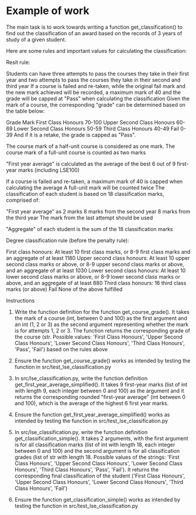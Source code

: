 # Example of work

The main task is to work towards writing a function get_classification() to find out the classification of an award based on the records of 3 years of study of a given student. 

Here are some rules and important values for calculating the classification:

Resit rule:

Students can have three attempts to pass the courses they take in their first year and two attempts to pass the courses they take in their second and third year
If a course is failed and re-taken, while the original fail mark and the new mark achieved will be recorded, a maximum mark of 40 and the grade will be capped at "Pass" when calculating the classification
Given the mark of a course, the corresponding "grade" can be determined based on the table below:

Grade	Mark
First Class Honours	70-100
Upper Second Class Honours	60-69
Lower Second Class Honours	50-59
Third Class Honours	40-49
Fail	0-39
And if it is a retake, the grade is capped as "Pass".

The course mark of a half-unit course is considered as one mark. The course mark of a full-unit course is counted as two marks

"First year average" is calculated as the average of the best 6 out of 9 first-year marks (including LSE100)

If a course is failed and re-taken, a maximum mark of 40 is capped when calculating the average
A full-unit mark will be counted twice
The classification of each student is based on 18 classification marks, comprised of:

"First year average" as 2 marks
8 marks from the second year
8 marks from the third year
The mark from the last attempt should be used

"Aggregate" of each student is the sum of the 18 classification marks

Degree classification rule (before the penalty rule):

First class honours:
At least 10 first class marks, or
8-9 first class marks and an aggregate of at least 1180
Upper second class honours:
At least 10 upper second class marks or above, or
8-9 upper second class marks or above, and an aggregate of at least 1030
Lower second class honours:
At least 10 lower second class marks or above, or
8-9 lower second class marks or above, and an aggregate of at least 880
Third class honours:
16 third class marks (or above)
Fail
None of the above fulfilled

Instructions
1. Write the function definition for the function get_course_grade(). It takes the mark of a course (int, between 0 and 100) as the first argument and an int (1, 2 or 3) as the second argument representing whether the mark is for attempts 1, 2 or 3. The function returns the corresponding grade of the course (str. Possible values: 'First Class Honours', 'Upper Second Class Honours', 'Lower Second Class Honours', 'Third Class Honours', 'Pass', 'Fail') based on the rules above

2. Ensure the function get_course_grade() works as intended by testing the function in src/test_lse_classification.py

3. In src/lse_classification.py, write the function definition get_first_year_average_simplified(). It takes 9 first-year marks (list of int with length 9, each integer between 0 and 100) as the argument and it returns the corresponding rounded "first-year average" (int between 0 and 100), which is the average of the highest 6 first year marks.

4. Ensure the function get_first_year_average_simplified() works as intended by testing the function in src/test_lse_classification.py

5. In src/lse_classification.py, write the function definition get_classification_simple(). It takes 2 arguments, with the first argument is for all classification marks (list of int with length 18, each integer between 0 and 100) and the second argument is for all classification grades (list of str with length 18. Possible values of the strings: 'First Class Honours', 'Upper Second Class Honours', 'Lower Second Class Honours', 'Third Class Honours', 'Pass', 'Fail'). It returns the corresponding final classification of the student ('First Class Honours', 'Upper Second Class Honours', 'Lower Second Class Honours', 'Third Class Honours', 'Fail')

6. Ensure the function get_classification_simple() works as intended by testing the function in src/test_lse_classification.py

